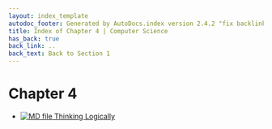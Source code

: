 ```yaml
---
layout: index_template
autodoc_footer: Generated by AutoDocs.index version 2.4.2 "fix backlink text" ⓒ Starwort, 2020
title: Index of Chapter 4 | Computer Science
has_back: true
back_link: ..
back_text: Back to Section 1
---
```


# **Chapter 4**

- [![MD file](https://img.icons8.com/windows/512/03dac6/regular-document.png) Thinking Logically](./thinking_logically.html)
